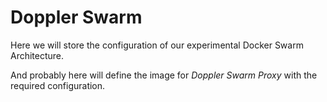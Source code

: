 # Doppler Swarm

Here we will store the configuration of our experimental Docker Swarm Architecture.

And probably here will define the image for _Doppler Swarm Proxy_ with the required configuration.

